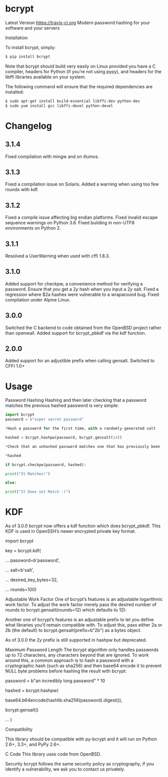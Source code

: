 # bcrypt

Latest Version  https://travis-ci.org
Modern password hashing for your software and your servers

Installation

To install bcrypt, simply:

```sh
$ pip install bcrypt 
```

Note that bcrypt should build very easily on Linux provided you have a C compiler, headers for Python (if you’re not using pypy), and headers for the libffi libraries available on your system.

The following command will ensure that the required dependencies are installed:
```sh
$ sudo apt-get install build-essential libffi-dev python-dev
$ sudo yum install gcc libffi-devel python-devel
```

# Changelog
## 3.1.4
Fixed compilation with mingw and on illumos.
## 3.1.3
Fixed a compilation issue on Solaris.
Added a warning when using too few rounds with kdf.
## 3.1.2
Fixed a compile issue affecting big endian platforms.
Fixed invalid escape sequence warnings on Python 3.6.
Fixed building in non-UTF8 environments on Python 2.
## 3.1.1
Resolved a UserWarning when used with cffi 1.8.3.
## 3.1.0
Added support for checkpw, a convenience method for verifying a password.
Ensure that you get a $2y$ hash when you input a $2y$ salt.
Fixed a regression where $2a hashes were vulnerable to a wraparound bug.
Fixed compilation under Alpine Linux.
## 3.0.0
Switched the C backend to code obtained from the OpenBSD project rather than openwall.
Added support for bcrypt_pbkdf via the kdf function.
## 2.0.0
Added support for an adjustible prefix when calling gensalt.
Switched to CFFI 1.0+

# Usage

Password Hashing
Hashing and then later checking that a password matches the previous hashed password is very simple:

```python
import bcrypt
password = b"super secret password"

*Hash a password for the first time, with a randomly-generated salt

hashed = bcrypt.hashpw(password, bcrypt.gensalt(14))

*Check that an unhashed password matches one that has previously been

*hashed

if bcrypt.checkpw(password, hashed):

print("It Matches!")

else:

print("It Does not Match :(")
```


# KDF

As of 3.0.0 bcrypt now offers a kdf function which does bcrypt_pbkdf. This KDF is used in OpenSSH’s newer encrypted private key format.

import bcrypt

key = bcrypt.kdf(

...     password=b'password',

...     salt=b'salt',

...     desired_key_bytes=32,

...     rounds=100)


Adjustable Work Factor
One of bcrypt’s features is an adjustable logarithmic work factor. To adjust the work factor merely pass the desired number of rounds to bcrypt.gensalt(rounds=12) which defaults to 12):

Another one of bcrypt’s features is an adjustable prefix to let you define what libraries you’ll remain compatible with. To adjust this, pass either 2a or 2b (the default) to bcrypt.gensalt(prefix=b"2b") as a bytes object.

As of 3.0.0 the $2y$ prefix is still supported in hashpw but deprecated.

Maximum Password Length
The bcrypt algorithm only handles passwords up to 72 characters, any characters beyond that are ignored. To work around this, a common approach is to hash a password with a cryptographic hash (such as sha256) and then base64 encode it to prevent NULL byte problems before hashing the result with bcrypt:

password = b"an incredibly long password" * 10

hashed = bcrypt.hashpw(

base64.b64encode(hashlib.sha256(password).digest()),

bcrypt.gensalt()

... )


Compatibility

This library should be compatible with py-bcrypt and it will run on Python 2.6+, 3.3+, and PyPy 2.6+.

C Code
This library uses code from OpenBSD.

Security
bcrypt follows the same security policy as cryptography, if you identify a vulnerability, we ask you to contact us privately.

